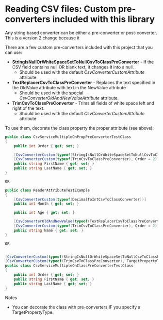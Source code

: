 # Reading CSV files: Custom  pre-converters included with this library

Any string based converter can be either a pre-converter or post-converter.  This is a version 2 change because it 


There are a few custom pre-converters included with this project that you can use:
- **StringIsNullOrWhiteSpaceSetToNullCsvToClassPreConverter** - If the CSV field contains null OR blank text, it changes it into a null. 
    - Should be used with the default *CsvConverterCustomAttribute* attribute
- **TextReplacerCsvToClassPreConverter** - Replaces the text specified in the OldValue attribute with text in the NewValue attribute
    - Should be used with the special *CsvConverterOldAndNewValueAttribute* attribute.
- **TrimCsvToClassPreConverter** - Trims all fields of white space left and right of the text.
    - Should be used with the default *CsvConverterCustomAttribute* attribute

To use them, decorate the class property the proper attribute (see above):

```c#
public class CsvServiceMultipleOnPropPreConverterTestClass
{
    public int Order { get; set; }

    [CsvConverterCustom(typeof(StringIsNullOrWhiteSpaceSetToNullCsvToClassPreConverter), Order = 1)]
    [CsvConverterCustom(typeof(TrimCsvToClassPreConverter), Order = 2)]
    public string FirstName { get; set; }
    public string LastName { get; set; }
}

OR

public class ReaderAttributeTestExample
{
    [CsvConverterCustom(typeof(DecimalToIntCsvToClassConverter))]
    public int Month { get; set; }

    public int Age { get; set; }

    [CsvConverterOldAndNewValue(typeof(TextReplacerCsvToClassPreConverter), OldValue ="#", NewValue ="", Order = 1)]
    [CsvConverterCustom(typeof(TrimCsvToClassPreConverter), Order = 2)]
    public string Name { get; set; }
}

OR


[CsvConverterCustom(typeof(StringIsNullOrWhiteSpaceSetToNullCsvToClassPreConverter), TargetPropertyType = typeof(string), Order = 1)]
[CsvConverterCustom(typeof(TrimCsvToClassPreConverter), TargetPropertyType = typeof(string), Order = 2)]
public class CsvServiceMultipleOnClassPreConverterTestClass
{
    public int Order { get; set; }
    public string FirstName { get; set; }      
    public string LastName { get; set; }
}
```

Notes
- You can decorate the class with pre-converters IF you specify a TargetPropertyType.